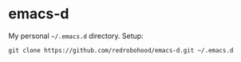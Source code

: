 # emacs-d

My personal `~/.emacs.d` directory. Setup:

```
git clone https://github.com/redrobohood/emacs-d.git ~/.emacs.d
```

